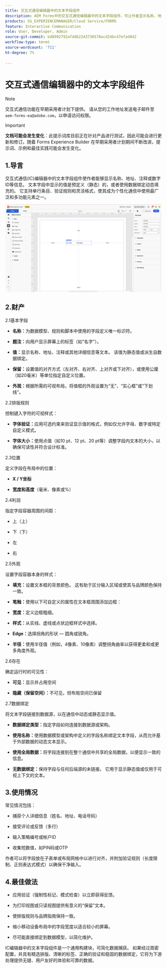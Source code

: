 ```yaml
---
title: 交互式通信编辑器中的文本字段组件
description: AEM Forms中的交互式通信编辑器中的文本字段组件，可让作者显示名称、地址、注释或数字ID等信息。
products: SG_EXPERIENCEMANAGER/Cloud Service/FORMS
feature: Interactive Communication
role: User, Developer, Admin
source-git-commit: bd8992792afddb2243736578acd24bc47efad842
workflow-type: tm+mt
source-wordcount: '711'
ht-degree: 7%

---
```



# 交互式通信编辑器中的文本字段组件

>[!NOTE]
>
> 交互式通信功能在早期采用者计划下提供。 请从您的工作地址发送电子邮件至 `aem-forms-ea@adobe.com`，以申请访问权限。

>[!IMPORTANT]
>
> **文档可能会发生变化**：此提示词库目前正在针对产品进行测试，因此可能会进行更新和修订。随着 Forms Experience Builder 在早期采用者计划期间不断改进，提示词、示例和最佳实践可能会发生变化。

## 1.导言

交互式通信(IC)编辑器中的文本字段组件使作者能够显示名称、地址、注释或数字ID等信息。 文本字段中显示的值是预定义（静态）的，或者使用数据绑定动态填充的。 它支持单行条目、验证规则和灵活格式，使其成为个性化通信中使用最广泛和多功能元素之一。

![查找IC文档](/help/forms/interactive-communication/assets/textfield.png)

## 2.财产

2.1基本字段

- **名称：**&#x200B;为数据模型、规则和脚本中使用的字段定义唯一标识符。

- **题注：**&#x200B;向用户显示屏幕上的标签（如“名字”）。

- **值：**&#x200B;显示名称、地址、注释或其他详细信息等文本。 该值为静态值或派生自数据绑定。

- **保留：**&#x200B;设置值的对齐方式（左对齐、右对齐、上对齐或下对齐），或使用公厘（如20毫米）等单位指定自定义位置。

- **外观：**&#x200B;根据所需的可视布局，将值框的外观设置为“无”、“实心框”或“下划线”。

2.2排版规则

控制键入字符的可视样式：

- **字体验证：**&#x200B;应用可选约束来验证显示值的格式，例如仅允许字母、数字或特定自定义模式。

- **字体大小：**&#x200B;使用点值（如10 pt、12 pt、20 pt等）调整字段内文本的大小，以确保可读性并符合设计标准。

2.3位置

定义字段在布局中的位置：

- **X / Y坐标**

- **宽度和高度**（毫米、像素或%）

2.4利润

指定字段容器周围的间距：

- 上（上）

- 下（下）

- 左

- 右

2.5外观

设置字段容器本身的样式：

- **填充：**&#x200B;设置文本框的背景颜色。 这有助于区分输入区域或使其与品牌颜色保持一致。

- **笔触：**&#x200B;使用以下可自定义的属性在文本框周围添加边框：

- **宽度：**&#x200B;定义边框粗细。

- **样式：**&#x200B;从实线、虚线或点状边框样式中选择。

- **Edge：**&#x200B;选择拐角的形状 — 圆角或锐角。

- **半径：**&#x200B;使用半径值（例如，4像素、10像素）调整拐角曲率以获得更柔和或更多角度外观。

2.6存在

确定运行时的可见性：

- **可见：**&#x200B;显示并占用空间

- **隐藏（保留空间）：**&#x200B;不可见，但布局空间已保留

2.7数据绑定

将文本字段链接到数据源，以在通信中动态或静态显示值。

- **数据绑定类型：**&#x200B;指定字段如何连接到数据源或架构。

- **使用名称：**&#x200B;使用数据模型或架构中定义的字段名称绑定文本字段，从而允许基于外部数据的动态文本显示。

- **使用全局数据：**&#x200B;将字段连接到在整个通信中共享的全局数据，以便显示一致的信息。

- **无数据绑定：**&#x200B;保持字段与任何后端源的未链接。 它用于显示静态值或仅用于可视上下文的文本。

## 3.使用情况

常见情况包括：

- 捕获个人详细信息（姓名、地址、电话号码）

- 接受评论或反馈（多行）

- 输入策略编号或帐户ID

- 收集短数值，如PIN码或OTP

作者可以将字段放在子表单或布局网格中以进行对齐，并附加验证规则（长度限制、正则表达式模式）以确保干净输入。

## 4.最佳做法

- 应用验证（强制性标记、模式检查）以立即获得反馈。

- 为打印视图或只读视图提供有意义的“保留”文本。

- 使排版规则与品牌指南保持一致。

- 缩小移动设备布局中的字段宽度以适合较小的屏幕。

- 尽可能直接绑定到数据模型，以简化维护。

IC编辑器中的文本字段组件是一个通用构建块，可简化数据捕获。 如果经过周密配置，并具有精选排版、清晰的标签、正确的验证和稳固的数据绑定，它将为下游处理提供无缝、用户友好的体验和可靠的数据。


